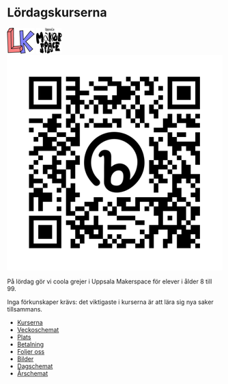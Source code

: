 # Lördagskurserna

![Lördagskurser logo](logo/loerdagskurser_logo_64_x_60.png)
![Uppsala Makerspace logo](logo/ums_logo_simple_60_x_60.png)
![QR code av den här hemsida](pics/bit.ly_loerdagskurser.png)

På lördag gör vi coola grejer i Uppsala Makerspace för elever i ålder 8 till 99.

Inga förkunskaper krävs:
det viktigaste i kurserna är att lära sig nya saker tillsammans.

- [Kurserna](kurserna/README.md)
- [Veckoschemat](veckoschemat.md)
- [Plats](plats/README.md)
- [Betalning](betalning.md)
- [Foljer oss](foljer_oss.md)
- [Bilder](bilder.md)
- [Dagschemat](dagschemat.md)
- [Årschemat](aarschemat.md)
